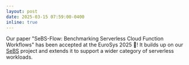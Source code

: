 ```yaml
---
layout: post
date: 2025-03-15 07:59:00-0400
inline: true
---
```


Our paper "SeBS-Flow: Benchmarking Serverless Cloud Function Workflows" has been accepted at the EuroSys 2025 🎉! It builds up on our [SeBS](projects/sebs) project and extends it to support a wider category of serverless workloads.
